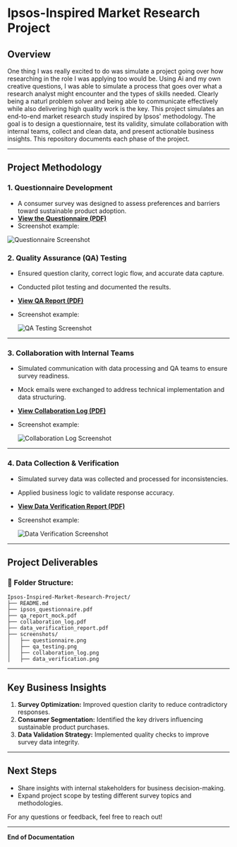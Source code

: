 # Ipsos-Inspired Market Research Project

## Overview
One thing I was really excited to do was simulate a project going over how researching in the role I was applying too would be. Using Ai and my own creative questions, I was able to simulate a process that goes over what a research analyst might encounter and the types of skills needed. Clearly being a naturl problem solver and being able to communicate effectively while also delivering high quality work is the key. This project simulates an end-to-end market research study inspired by Ipsos' methodology. The goal is to design a questionnaire, test its validity, simulate collaboration with internal teams, collect and clean data, and present actionable business insights. This repository documents each phase of the project.

---

## **Project Methodology**


### **1. Questionnaire Development**
- A consumer survey was designed to assess preferences and barriers toward sustainable product adoption.
- **[View the Questionnaire (PDF)]([https://github.com/farahzak/Ipsos-Market-Research-Simulation/raw/main/ipsos_questionnaire.pdf](https://github.com/farahzak/Ipsos-Market-Research-Simulation/blob/21982fb06d277190483fee383ed5a6e306da0d78/Questionnaire_%20Ipsos-Inspired%20Market%20Research%20Study.pdf))**
- Screenshot example:
  
 ![Questionnaire Screenshot](https://github.com/farahzak/Ipsos-Market-Research-Simulation/raw/main/screenshots/questionnaire.png)


### **2. Quality Assurance (QA) Testing**
- Ensured question clarity, correct logic flow, and accurate data capture.
- Conducted pilot testing and documented the results.
- **[View QA Report (PDF)](https://github.com/farahzak/Ipsos-Market-Research-Simulation/raw/main/qa_report_mock.pdf)**
- Screenshot example:
  
  ![QA Testing Screenshot](https://github.com/farahzak/Ipsos-Market-Research-Simulation/raw/main/screenshots/qa_testing.png)


---

### **3. Collaboration with Internal Teams**
- Simulated communication with data processing and QA teams to ensure survey readiness.
- Mock emails were exchanged to address technical implementation and data structuring.
- **[View Collaboration Log (PDF)](https://github.com/farahzak/Ipsos-Market-Research-Simulation/raw/main/collaboration_log.pdf)**
- Screenshot example:
  
  ![Collaboration Log Screenshot](https://github.com/farahzak/Ipsos-Market-Research-Simulation/raw/main/screenshots/collaboration_log.png)

---

### **4. Data Collection & Verification**
- Simulated survey data was collected and processed for inconsistencies.
- Applied business logic to validate response accuracy.
- **[View Data Verification Report (PDF)](https://github.com/farahzak/Ipsos-Market-Research-Simulation/raw/main/data_verification_report.pdf)**
- Screenshot example:
  
  ![Data Verification Screenshot](https://github.com/farahzak/Ipsos-Market-Research-Simulation/raw/main/screenshots/data_verification.png)

---

## **Project Deliverables**

### 📂 Folder Structure:
```
Ipsos-Inspired-Market-Research-Project/
├── README.md
├── ipsos_questionnaire.pdf
├── qa_report_mock.pdf
├── collaboration_log.pdf
├── data_verification_report.pdf
├── screenshots/
│   ├── questionnaire.png
│   ├── qa_testing.png
│   ├── collaboration_log.png
│   ├── data_verification.png
```

---

## **Key Business Insights**
1. **Survey Optimization:** Improved question clarity to reduce contradictory responses.
2. **Consumer Segmentation:** Identified the key drivers influencing sustainable product purchases.
3. **Data Validation Strategy:** Implemented quality checks to improve survey data integrity.

---

## **Next Steps**
- Share insights with internal stakeholders for business decision-making.
- Expand project scope by testing different survey topics and methodologies.

For any questions or feedback, feel free to reach out!

---

**End of Documentation**
